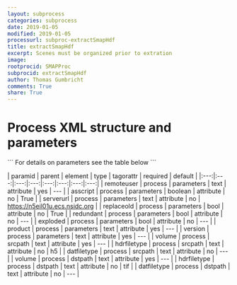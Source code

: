 ```yaml
---
layout: subprocess
categories: subprocess
date: 2019-01-05
modified: 2019-01-05
processurl: subproc-extractSmapHdf
title: extractSmapHdf
excerpt: Scenes must be organized prior to extration
image: 
rootprocid: SMAPProc
subprocid: extractSmapHdf
author: Thomas Gumbricht
comments: True
share: True
---
```


<h1 class='foot-description'>Process XML structure and parameters</h1>
```
For details on parameters see the table below
<?xml version="1.0" ?>
<process>
  <!--Generated from python-->
  <userproj plotid="yourplotid" projectid="yourprojectid" siteid="yoursiteid" system="systemid" tractid="yourtractid" userid="youruserid"/>
  <period endday="DD" endmonth="MM" endyear="YYYY" seasonendday="DD" seasonendmonth="MM" seasonstartday="DD" seasonstartmonth="MM" startday="DD" startmonth="MM" startyear="YYYY" timestep="timestep"/>
  <parameters asscript="True/False" exploded="True/False" product="txtstring" redundant="True/False" remoteuser="txtstring" replaceold="True/False" serverurl="txtstring" version="txtstring"/>
  <srcpath datfiletype="txtstring" hdrfiletype="txtstring" volume="txtstring"/>
  <dstpath datfiletype="txtstring" hdrfiletype="txtstring" volume="txtstring"/>
</process>
```

| paramid | parent | element | type | tagorattr | required | default |
|:---:|:---:|:---:|:---:|:---:|:---:|:---:|:---:|
| remoteuser | process | parameters | text | attribute | yes | --- |
| asscript | process | parameters | boolean | attribute | no | True |
| serverurl | process | parameters | text | attribute | no | https://n5eil01u.ecs.nsidc.org |
| replaceold | process | parameters | bool | attribute | no | True |
| redundant | process | parameters | bool | attribute | no | --- |
| exploded | process | parameters | bool | attribute | no | --- |
| product | process | parameters | text | attribute | yes | --- |
| version | process | parameters | text | attribute | yes | --- |
| volume | process | srcpath | text | attribute | yes | --- |
| hdrfiletype | process | srcpath | text | attribute | no | h5 |
| datfiletype | process | srcpath | text | attribute | no | --- |
| volume | process | dstpath | text | attribute | yes | --- |
| hdrfiletype | process | dstpath | text | attribute | no | tif |
| datfiletype | process | dstpath | text | attribute | no | --- |
